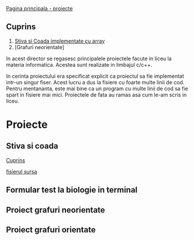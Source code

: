 [Pagina principala - proiecte](../)

## Cuprins

1. [Stiva si Coada implementate cu array](#stiva-si-coada)
1. [Grafuri neorientate]

In acest director se regasesc principalele proiectele facute in liceu la materia informatica. Acestea sunt realizate in limbajul c/c++.

In cerinta proiectului era specificat explicit ca proiectul sa fie implementat intr-un singur fiser. Acest lucru a dus la fisiere cu foarte multe linii de cod.
Pentru mentananta, este mai bine ca un program cu multe linii de cod sa fie spart in fisiere mai mici. Proiectele de fata au ramas asa cum le-am scris in liceu.

# Proiecte

## Stiva si coada 
[Cuprins](#cuprins)

[fisierul sursa](proiect_vector_stiva_coada.cpp)


## Formular test la biologie in terminal

## Proiect grafuri neorientate

## Proiect grafuri orientate

##
